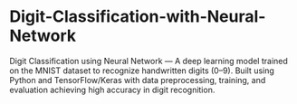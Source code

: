 # Digit-Classification-with-Neural-Network
Digit Classification using Neural Network — A deep learning model trained on the MNIST dataset to recognize handwritten digits (0–9). Built using Python and TensorFlow/Keras with data preprocessing, training, and evaluation achieving high accuracy in digit recognition.

